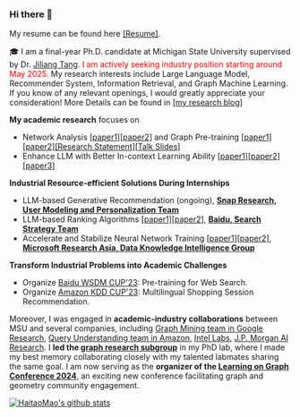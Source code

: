 ### Hi there 👋 

My resume can be found here [[Resume]](https://drive.google.com/file/d/1mQguPsi5dnD9vnwu1Fz9DWOG1Sdg8ShQ/view?usp=sharing).

🎓 I am a final-year Ph.D. candidate at Michigan State University supervised by Dr. [Jiliang Tang](http://www.cse.msu.edu/~tangjili/index.html). <font color="red">I am actively seeking industry position starting around May 2025.</font> My research interests include Large Language Model, Recommender System, Information Retrieval, and Graph Machine Learning. If you know of any relevant openings, I would greatly appreciate your consideration! More Details can be found in [[my research blog]](https://haitaomao.github.io/categories/ResearchSummary/)


**My academic research** focuses on 
- Network Analysis [[paper1]](https://arxiv.org/abs/2310.00793)[[paper2]](https://arxiv.org/abs/2306.01323.pdf) and Graph Pre-training [[paper1]](https://arxiv.org/abs/2406.01899)[[paper2]](https://arxiv.org/abs/2402.02216.pdf)[[Research Statement]](https://drive.google.com/file/d/1DycBQkBdTCmZOWh9WHNo6gNrALHmDLfe/view?usp=sharing)[[Talk Slides]](https://drive.google.com/file/d/1RSfGXJAC11c3wc9Gduqg-SoMJ8qfbh7N/view?usp=sharing)
- Enhance LLM with Better In-context Learning Ability [[paper1]](https://arxiv.org/abs/2407.15286)[[paper2]](https://arxiv.org/abs/2406.02378)[[paper3]](https://arxiv.org/abs/2402.02212)


**Industrial Resource-efficient Solutions During Internships**
- LLM-based Generative Recommendation (ongoing), [**Snap Research, User Modeling and Personalization Team**](https://research.snap.com/team/user-modeling-and-personalization.html)
- LLM-based Ranking Algorithms [[paper1]](https://arxiv.org/abs/2210.10718.pdf)[[paper2]](https://arxiv.org/abs/2207.03051), [**Baidu, Search Strategy Team**](https://searchscience.baidu.com/)
- Accelerate and Stabilize Neural Network Training [[paper1]](https://arxiv.org/abs/2111.15414.pdf)[[paper2]](https://arxiv.org/abs/2108.06530.pdf), [**Microsoft Research Asia, Data Knowledge Intelligence Group**](https://www.microsoft.com/en-us/research/group/data-knowledge-intelligence/)

**Transform Industrial Problems into Academic Challenges**
- Organize [Baidu WSDM CUP'23](https://aistudio.baidu.com/competition/detail/536/0/introduction): Pre-training for Web Search. 
- Organize [Amazon KDD CUP'23](https://www.aicrowd.com/challenges/amazon-kdd-cup-23-multilingual-recommendation-challenge): Multilingual Shopping Session Recommendation. 

Moreover, I was engaged in **academic-industry collaborations** between MSU and several companies, including [Graph Mining team in Google Research](https://research.google/teams/graph-mining/),  [Query Understanding team in Amazon](https://amazonsearchqu.github.io/), [Intel Labs](https://www.intel.com/content/www/us/en/research/overview.html), [J.P. Morgan AI Research](https://www.jpmorgan.com/technology/artificial-intelligence). I **led the [graph research subgroup](https://dse-gfm.github.io/)** in my PhD lab, where I made my best memory collaborating closely with my talented labmates sharing the same goal. I am now serving as the **organizer of the [Learning on Graph Conference 2024](https://logconference.org/)**, an exciting new conference facilitating graph and geometry community engagement. 

[![HaitaoMao's github stats](https://github-readme-stats.vercel.app/api?username=HaitaoMao&show_icons=true)](https://github-readme-stats.vercel.app/api?username=HaitaoMao&show_icons=true)

<!--
**huanhuqueyue/huanhuqueyue** is a ✨ _special_ ✨ repository because its `README.md` (this file) appears on your GitHub profile.

Here are some ideas to get you started:

- 🔭 I’m currently working on ...
- 🌱 I’m currently learning ...
- 👯 I’m looking to collaborate on ...
- 🤔 I’m looking for help with ...
- 💬 Ask me about ...
- 📫 How to reach me: ...
- 😄 Pronouns: ...
- ⚡ Fun fact: ...
-->
